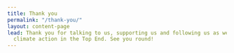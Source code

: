 ```yaml
---
title: Thank you
permalink: "/thank-you/"
layout: content-page
lead: Thank you for talking to us, supporting us and following us as we campaign for
  climate action in the Top End. See you round!
---
```



